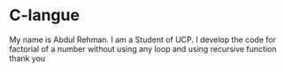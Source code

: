 # C-langue
My name is Abdul Rehman. I am a Student of UCP. I develop the code for factorial of a number without using any loop and using recursive function thank you 
